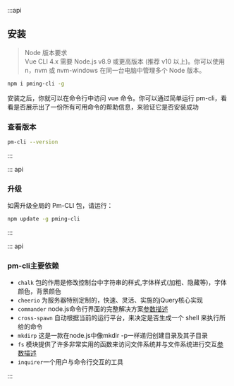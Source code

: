 :::api

## 安装

> Node 版本要求<br/>
> Vue CLI 4.x 需要 Node.js v8.9 或更高版本 (推荐 v10 以上)。你可以使用 n，nvm 或 nvm-windows 在同一台电脑中管理多个 Node 版本。

```bash
npm i pming-cli -g
```

安装之后，你就可以在命令行中访问 vue 命令。你可以通过简单运行 pm-cli，看看是否展示出了一份所有可用命令的帮助信息，来验证它是否安装成功

### 查看版本

```bash
pm-cli --version
```

:::

::: api

### 升级

如需升级全局的 Pm-CLI 包，请运行：

```bash
npm update -g pming-cli
```

:::

::: api

### pm-cli主要依赖

- `chalk` 包的作用是修改控制台中字符串的样式,字体样式(加粗、隐藏等)，字体颜色，背景颜色
- `cheerio` 为服务器特别定制的，快速、灵活、实施的jQuery核心实现
- `commander` node.js命令行界面的完整解决方案[参数描述](https://segmentfault.com/a/1190000020200554)
- `cross-spawn` 自动根据当前的运行平台，来决定是否生成一个 shell 来执行所给的命令
- `mkdirp` 这是一款在node.js中像mkdir -p一样递归创建目录及其子目录
- `fs` 模块提供了许多非常实用的函数来访问文件系统并与文件系统进行交互[参数描述](http://nodejs.cn/learn/the-nodejs-fs-module)
- `inquirer`一个用户与命令行交互的工具

:::